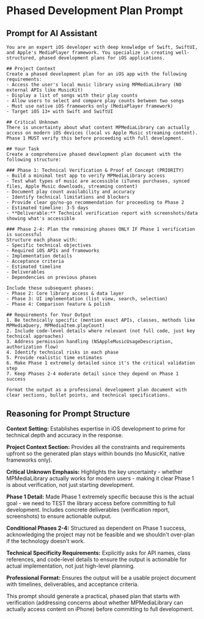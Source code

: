 # Phased Development Plan Prompt

## Prompt for AI Assistant

```
You are an expert iOS developer with deep knowledge of Swift, SwiftUI, and Apple's MediaPlayer framework. You specialize in creating well-structured, phased development plans for iOS applications.

## Project Context
Create a phased development plan for an iOS app with the following requirements:
- Access the user's local music library using MPMediaLibrary (NO external APIs like MusicKit)
- Display a list of songs with their play counts
- Allow users to select and compare play counts between two songs
- Must use native iOS frameworks only (MediaPlayer framework)
- Target iOS 13+ with Swift and SwiftUI

## Critical Unknown
There is uncertainty about what content MPMediaLibrary can actually access on modern iOS devices (local vs Apple Music streaming content). Phase 1 MUST verify this before proceeding with full development.

## Your Task
Create a comprehensive phased development plan document with the following structure:

### Phase 1: Technical Verification & Proof of Concept (PRIORITY)
- Build a minimal test app to verify MPMediaLibrary access
- Test what types of music are accessible (iTunes purchases, synced files, Apple Music downloads, streaming content)
- Document play count availability and accuracy
- Identify technical limitations and blockers
- Provide clear go/no-go recommendation for proceeding to Phase 2
- Estimated timeline: 3-5 days
- **Deliverable:** Technical verification report with screenshots/data showing what's accessible

### Phase 2-4: Plan the remaining phases ONLY IF Phase 1 verification is successful
Structure each phase with:
- Specific technical objectives
- Required iOS APIs and frameworks
- Implementation details
- Acceptance criteria
- Estimated timeline
- Deliverables
- Dependencies on previous phases

Include these subsequent phases:
- Phase 2: Core library access & data layer
- Phase 3: UI implementation (list view, search, selection)
- Phase 4: Comparison feature & polish

## Requirements for Your Output
1. Be technically specific (mention exact APIs, classes, methods like MPMediaQuery, MPMediaItem.playCount)
2. Include code-level details where relevant (not full code, just key technical approaches)
3. Address permission handling (NSAppleMusicUsageDescription, authorization flow)
4. Identify technical risks in each phase
5. Provide realistic time estimates
6. Make Phase 1 extremely detailed since it's the critical validation step
7. Keep Phases 2-4 moderate detail since they depend on Phase 1 success

Format the output as a professional development plan document with clear sections, bullet points, and technical specifications.
```

## Reasoning for Prompt Structure

**Context Setting:** Establishes expertise in iOS development to prime for technical depth and accuracy in the response.

**Project Context Section:** Provides all the constraints and requirements upfront so the generated plan stays within bounds (no MusicKit, native frameworks only).

**Critical Unknown Emphasis:** Highlights the key uncertainty - whether MPMediaLibrary actually works for modern users - making it clear Phase 1 is about verification, not just starting development.

**Phase 1 Detail:** Made Phase 1 extremely specific because this is the actual goal - we need to TEST the library access before committing to full development. Includes concrete deliverables (verification report, screenshots) to ensure actionable output.

**Conditional Phases 2-4:** Structured as dependent on Phase 1 success, acknowledging the project may not be feasible and we shouldn't over-plan if the technology doesn't work.

**Technical Specificity Requirements:** Explicitly asks for API names, class references, and code-level details to ensure the output is actionable for actual implementation, not just high-level planning.

**Professional Format:** Ensures the output will be a usable project document with timelines, deliverables, and acceptance criteria.

This prompt should generate a practical, phased plan that starts with verification (addressing concerns about whether MPMediaLibrary can actually access content on iPhone) before committing to full development.
